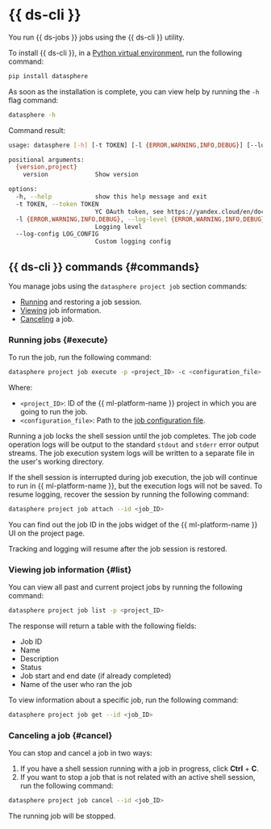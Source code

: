 # {{ ds-cli }}

You run {{ ds-jobs }} jobs using the {{ ds-cli }} utility.

To install {{ ds-cli }}, in a [Python virtual environment](https://docs.python.org/3.10/library/venv.html), run the following command:

```python
pip install datasphere
```

As soon as the installation is complete, you can view help by running the `-h` flag command:

```bash
datasphere -h
```

Command result:

```bash
usage: datasphere [-h] [-t TOKEN] [-l {ERROR,WARNING,INFO,DEBUG}] [--log-config LOG_CONFIG] {version,project} ...

positional arguments:
  {version,project}
    version             Show version

options:
  -h, --help            show this help message and exit
  -t TOKEN, --token TOKEN
                        YC OAuth token, see https://yandex.cloud/en/docs/iam/concepts/authorization/oauth-token
  -l {ERROR,WARNING,INFO,DEBUG}, --log-level {ERROR,WARNING,INFO,DEBUG}
                        Logging level
  --log-config LOG_CONFIG
                        Custom logging config
```

## {{ ds-cli }} commands {#commands}

You manage jobs using the `datasphere project job` section commands:
* [Running](#execute) and restoring a job session.
* [Viewing](#list) job information.
* [Canceling](#cancel) a job.

### Running jobs {#execute}

To run the job, run the following command:

```bash
datasphere project job execute -p <project_ID> -c <configuration_file>
```

Where:

* `<project_ID>`: ID of the {{ ml-platform-name }} project in which you are going to run the job.
* `<configuration_file>`: Path to the [job configuration file](index.md#config).

Running a job locks the shell session until the job completes. The job code operation logs will be output to the standard `stdout` and `stderr` error output streams. The job execution system logs will be written to a separate file in the user's working directory.

If the shell session is interrupted during job execution, the job will continue to run in {{ ml-platform-name }}, but the execution logs will not be saved. To resume logging, recover the session by running the following command:

```bash
datasphere project job attach --id <job_ID>
```

You can find out the job ID in the jobs widget of the {{ ml-platform-name }} UI on the project page.

Tracking and logging will resume after the job session is restored.

### Viewing job information {#list}

You can view all past and current project jobs by running the following command:

```bash
datasphere project job list -p <project_ID>
```

The response will return a table with the following fields:
* Job ID
* Name
* Description
* Status
* Job start and end date (if already completed)
* Name of the user who ran the job

To view information about a specific job, run the following command:

```bash
datasphere project job get --id <job_ID>
```

### Canceling a job {#cancel}

You can stop and cancel a job in two ways:

1. If you have a shell session running with a job in progress, click **Ctrl** + **C**.
1. If you want to stop a job that is not related with an active shell session, run the following command:

```bash
datasphere project job cancel --id <job_ID>
```

The running job will be stopped.

